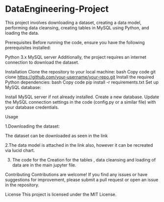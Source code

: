 # DataEngineering-Project

This project involves downloading a dataset, creating a data model, performing data cleansing, creating tables in MySQL using Python, and loading the data.

Prerequisites
Before running the code, ensure you have the following prerequisites installed:

Python 3.x
MySQL server
Additionally, the project requires an internet connection to download the dataset.

Installation
Clone the repository to your local machine:
bash
Copy code
git clone https://github.com/your-username/your-repo.git
Install the required Python dependencies:
bash
Copy code
pip install -r requirements.txt
Set up MySQL database:

Install MySQL server if not already installed.
Create a new database.
Update the MySQL connection settings in the code (config.py or a similar file) with your database credentials.

Usage

1.Downloading the dataset:

The dataset can be downloaded as seen in the link

2.The data model is attached in the link also, however it can be recreated via lucid chart.

3. The code for the Creation for the tables , data cleansing and loading of data are in the main jupyter file.


Contributing
Contributions are welcome! If you find any issues or have suggestions for improvement, please submit a pull request or open an issue in the repository.

License
This project is licensed under the MIT License.
